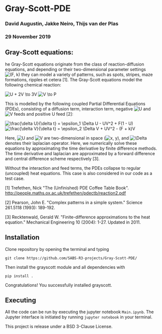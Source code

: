 # Gray-Scott-PDE
### David Augustin, Jakke Neiro, Thijs van der Plas
### 29 November 2019

## Gray-Scott equations:

he Gray-Scott equations originate from the class of reaction-diffusion equations, and depending or their two-dimensional parameter settings <img src="https://tex.s2cms.ru/svg/(F%2C%20k)" alt="(F, k)" /> they can model a variety of patterns, such as spots, stripes, maze formations, ripples et cetera [1]. The Gray-Scott equations model the following chemical reaction: 

<img src="https://tex.s2cms.ru/svg/U%20%20%2B%202V%20%5Cto%203V" alt="U  + 2V \to 3V" />

<img src="https://tex.s2cms.ru/svg/%20V%20%5Cto%20P%20" alt=" V \to P " />

This is modelled by the following coupled Partial Differential Equations (PDEs), consisting of a diffusion term, interaction term, negative <img src="https://tex.s2cms.ru/svg/U" alt="U" /> and <img src="https://tex.s2cms.ru/svg/V" alt="V" /> feeds and positive U feed [2]:

<img src="https://tex.s2cms.ru/svg/%20%5Cfrac%7B%5Cdelta%20U%7D%7B%5Cdelta%20t%7D%20%3D%20%5Cepsilon_1%20%5CDelta%20U%20-%20UV%5E2%20%2B%20F(1%20-%20U)%20" alt=" \frac{\delta U}{\delta t} = \epsilon_1 \Delta U - UV^2 + F(1 - U) " />

<img src="https://tex.s2cms.ru/svg/%20%5Cfrac%7B%5Cdelta%20V%7D%7B%5Cdelta%20t%7D%20%3D%20%5Cepsilon_2%20%5CDelta%20V%20%2B%20UV%5E2%20-%20(F%20%2B%20k)V%20%20" alt=" \frac{\delta V}{\delta t} = \epsilon_2 \Delta V + UV^2 - (F + k)V  " />

Here, <img src="https://tex.s2cms.ru/svg/U" alt="U" /> and <img src="https://tex.s2cms.ru/svg/V" alt="V" /> are two-dimensional in space (<img src="https://tex.s2cms.ru/svg/x%2C%20y" alt="x, y" />), and <img src="https://tex.s2cms.ru/svg/%5CDelta" alt="\Delta" /> denotes their laplacian operator. Here, we numerically solve these equations by approximating the time derivative by finite difference methods. The time derivative and laplacian are approximated by a forward difference and central difference scheme respectively [3]. 

Without the interaction and feed terms, the PDEs collapse to regular (uncoupled) heat equations. This case is also considered in our code as a test case.

[1] Trefethen, Nick "The (Unfinished) PDE Coffee Table Book".   http://people.maths.ox.ac.uk/trefethen/pdectb/reaction2.pdf

[2] Pearson, John E. "Complex patterns in a simple system." Science 261.5118 (1993): 189-192.

[3] Recktenwald, Gerald W. "Finite-difference approximations to the heat equation." Mechanical Engineering 10 (2004): 1-27. Updated in 2011.

## Installation

Clone repository by opening the terminal and typing

```
git clone https://github.com/SABS-R3-projects/Gray-Scott-PDE/
```

Then install the grayscott module and all dependencies with
```
pip install .
```

Congratulations! You successfully installed grayscott.


## Executing 
All the code can be run by executing the jupyter notebook `Main.ipynb`. The Jupyter interface is initiated by running `jupyter notebook` in your terminal. 



This project is release under a BSD 3-Clause License.
